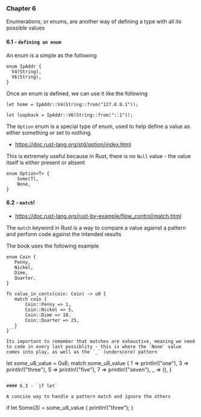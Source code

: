 ### Chapter 6


Enumerations, or enums, are another way of defining a type with all its possible values


#### 6.1 - `defining an enum`

An enum is a simple as the following

```
enum IpAddr {
  V4(String),
  V6(String),
}
```

Once an enum is defined, we can use it like the following

```
let home = IpAddr::V4(String::from("127.0.0.1"));

let loopback = IpAddr::V6(String::from("::1"));
```

The `Option` enum is a special type of enum, used to help define a value as either something or set to nothing.

- https://doc.rust-lang.org/std/option/index.html

This is extremely useful because in Rust, there is no `Null` value - the value itself is either present or absent

```
enum Option<T> {
    Some(T),
    None,
}
```

#### 6.2 - `match`!

 - https://doc.rust-lang.org/rust-by-example/flow_control/match.html


 The `match` keyword in Rust is a way to compare a value against a pattern and perform code against the intended results

 The book uses the following example

 ```
 enum Coin {
    Penny,
    Nickel,
    Dime,
    Quarter,
}

fn value_in_cents(coin: Coin) -> u8 {
    match coin {
        Coin::Penny => 1,
        Coin::Nickel => 5,
        Coin::Dime => 10,
        Coin::Quarter => 25,
    }
}```

Its important to remember that matches are exhaustive, meaning we need to code in every last possiblity - this is where the `None` value comes into play, as well as the `_` (underscore) pattern

```

let some_u8_value = 0u8;
match some_u8_value {
    1 => println!("one"),
    3 => println!("three"),
    5 => println!("five"),
    7 => println!("seven"),
    _ => (),
}
```

#### 6.3 - `if let`

A concise way to handle a pattern match and ignore the others

```
if let Some(3) = some_u8_value {
    println!("three");
}
```
